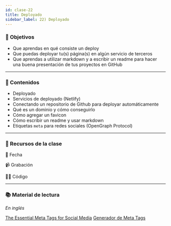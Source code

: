```yaml
---
id: clase-22
title: Deployado
sidebar_label: 22) Deployado
---
```


### 🏁 Objetivos

- Que aprendas en qué consiste un deploy
- Que puedas deployar tu(s) página(s) en algún servicio de terceros
- Que aprendas a utilizar markdown y a escribir un readme para hacer una buena presentación de tus proyectos en GitHub

---

### 📝 Contenidos

- Deployado
- Servicios de deployado (Netlify)
- Conectando un repositorio de Github para deployar automáticamente
- Qué es un dominio y cómo conseguirlo
- Cómo agregar un favicon
- Cómo escribir un readme y usar markdown
- Etiquetas `meta` para redes sociales (OpenGraph Protocol)

---

### 🚀 Recursos de la clase

📆 Fecha

📹 Grabación

👩‍💻 Código

---

### 📚 Material de lectura

_En inglés_

[The Essential Meta Tags for Social Media](https://css-tricks.com/essential-meta-tags-social-media/)
[Generador de Meta Tags](https://metatags.io/)

